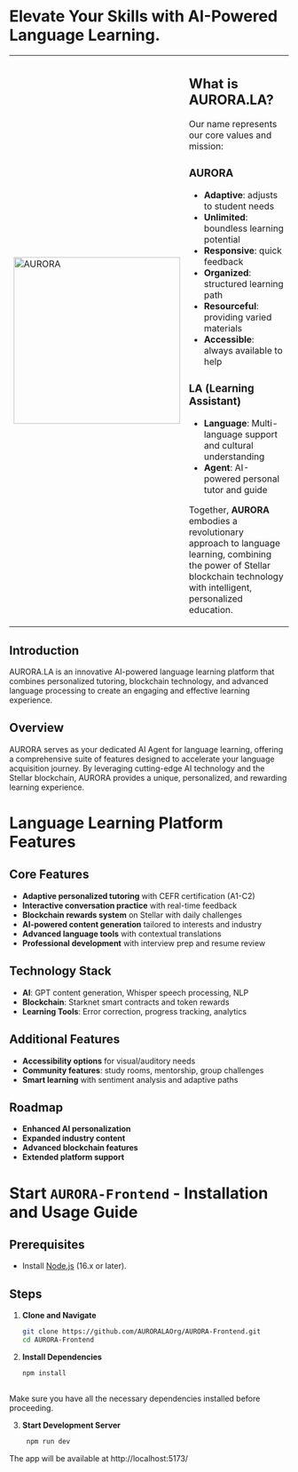 # Elevate Your Skills with AI-Powered Language Learning.

<table>
  <tr>
    <td>
      <img src="https://github.com/AURORAOrg/Frontend/blob/main/src/assets/photo_2025-01-07_22-19-24.jpg" alt="AURORA" width="300">
    </td>
    <td>
      <h2>What is AURORA.LA?</h2>
      <p>Our name represents our core values and mission:</p>
      <h3>AURORA</h3>
      <ul>
        <li><strong>Adaptive</strong>: adjusts to student needs</li>
        <li><strong>Unlimited</strong>: boundless learning potential</li>
        <li><strong>Responsive</strong>: quick feedback</li>
        <li><strong>Organized</strong>: structured learning path</li>
        <li><strong>Resourceful</strong>: providing varied materials</li>
        <li><strong>Accessible</strong>: always available to help</li>
      </ul>
      <h3>LA (Learning Assistant)</h3>
      <ul>
        <li><strong>Language</strong>: Multi-language support and cultural understanding</li>
        <li><strong>Agent</strong>: AI-powered personal tutor and guide</li>
      </ul>
      <p>Together, <strong>AURORA</strong> embodies a revolutionary approach to language learning, combining the power of Stellar blockchain technology with intelligent, personalized education.</p>
    </td>
  </tr>
</table>




## Introduction  
AURORA.LA is an innovative AI-powered language learning platform that combines personalized tutoring, blockchain technology, and advanced language processing to create an engaging and effective learning experience.

## Overview  
AURORA serves as your dedicated AI Agent for language learning, offering a comprehensive suite of features designed to accelerate your language acquisition journey. By leveraging cutting-edge AI technology and the Stellar blockchain, AURORA provides a unique, personalized, and rewarding learning experience.
# Language Learning Platform Features

## Core Features
- **Adaptive personalized tutoring** with CEFR certification (A1-C2)
- **Interactive conversation practice** with real-time feedback
- **Blockchain rewards system** on Stellar with daily challenges
- **AI-powered content generation** tailored to interests and industry
- **Advanced language tools** with contextual translations
- **Professional development** with interview prep and resume review

## Technology Stack
- **AI**: GPT content generation, Whisper speech processing, NLP
- **Blockchain**: Starknet smart contracts and token rewards
- **Learning Tools**: Error correction, progress tracking, analytics

## Additional Features
- **Accessibility options** for visual/auditory needs
- **Community features**: study rooms, mentorship, group challenges
- **Smart learning** with sentiment analysis and adaptive paths

## Roadmap
- **Enhanced AI personalization**
- **Expanded industry content**
- **Advanced blockchain features**
- **Extended platform support**

# Start `AURORA-Frontend`  -  Installation and Usage Guide
## Prerequisites
- Install [Node.js](https://nodejs.org/) (16.x or later).

## Steps

1. **Clone and Navigate**  
   ```bash
   git clone https://github.com/AURORALAOrg/AURORA-Frontend.git
   cd AURORA-Frontend

2. **Install Dependencies**
   ```bash
   npm install
 
  Make sure you have all the necessary dependencies installed before proceeding.

3. **Start Development Server**
   ```bash
    npm run dev
The app will be available at http://localhost:5173/
